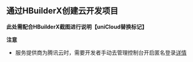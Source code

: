 ## 通过HBuilderX创建云开发项目

**此处需配合HBuilderX截图进行说明【uniCloud替换标记】**

**注意**

- 服务提供商为腾讯云时，需要开发者手动去管理控制台开启匿名登录[详情](/uniCloud/authentication#匿名登录)